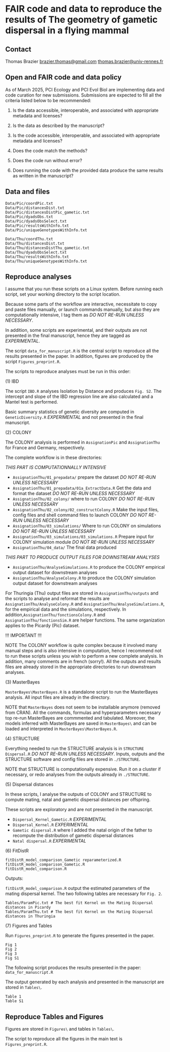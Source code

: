 # FAIR code and data to reproduce the results of The geometry of gametic dispersal in a flying mammal



## Contact


Thomas Brazier
brazier.thomas@gmail.com
thomas.brazier@univ-rennes.fr



## Open and FAIR code and data policy

As of March 2025, PCI Ecology and PCI Evol Biol are implementing data and code curation for new submissions. Submissions are expected to fill all the criteria listed below to be recommended:

1. Is the data accessible, interoperable, and associated with appropriate metadata and licenses?

2. Is the data as described by the manuscript?

3. Is the code accessible, interoperable, and associated with appropriate metadata and licenses?

4. Does the code match the methods?

5. Does the code run without error?

6. Does running the code with the provided data produce the same results as written in the manuscript?


## Data and files

```
Data/Pic/coordPic.txt
Data/Pic/distancesDist.txt
Data/Pic/distancesDistPic_gametic.txt
Data/Pic/dyadsObs.txt
Data/Pic/dyadsObsSelect.txt
Data/Pic/resultsWithInfo.txt
Data/Pic/uniqueGenotypesWithInfo.txt
```

```
Data/Thu/coordThu.txt
Data/Thu/distancesDist.txt
Data/Thu/distancesDistThu_gametic.txt
Data/Thu/dyadsObsSelect.txt
Data/Thu/resultsWithInfo.txt
Data/Thu/uniqueGenotypesWithInfo.txt
```


## Reproduce analyses

I assume that you run these scripts on a Linux system. Before running each script, set your working directory to the script location.

Because some parts of the workflow are interactive, necessitate to copy and paste files manually, or launch commands manually, but also they are computationally intensive, I tag them as *DO NOT RE-RUN UNLESS NECESSARY*.

In addition, some scripts are experimental, and their outputs are not presented in the final manuscript, hence they are tagged as *EXPERIMENTAL*.




The script `data_for_manuscript.R` is the central script to reproduce all the results presented in the paper. In addition, figures are produced by the script `Figures_preprint.R`.



The scripts to reproduce analyses must be run in this order:

(1) IBD

The script `IBD.R` analyses Isolation by Distance and produces `Fig. S2`. The intercept and slope of the IBD regression line are also calculated and a Mantel test is performed.

Basic summary statistics of genetic diversity are computed in `GeneticDiversity.R` *EXPERIMENTAL* and not presented in the final manuscript.


(2) COLONY

The COLONY analysis is performed in `AssignationPic` and `AssignationThu` for France and Germany, respectively.

The complete workflow is in these directories:


*THIS PART IS COMPUTATIONNALLY INTENSIVE*


* `AssignationThu/01_prepadata/` prepare the dataset *DO NOT RE-RUN UNLESS NECESSARY*
* `AssignationThu/01_prepadata/01a_ExtractData.R` Get the data and format the dataset *DO NOT RE-RUN UNLESS NECESSARY*
* `AssignationThu/02_colony/` where to run COLONY *DO NOT RE-RUN UNLESS NECESSARY*
* `AssignationThu/02_colony/02_constructColony.R` Make the input files, config files and shell command files to launch COLONY *DO NOT RE-RUN UNLESS NECESSARY*
* `AssignationThu/03_simulations/` Where to run COLONY on simulations *DO NOT RE-RUN UNLESS NECESSARY*
* `AssignationThu/03_simulations/03_simulations.R` Prepare input for COLONY simulation module *DO NOT RE-RUN UNLESS NECESSARY*
* `AssignationThu/04_data/` The final data produced



*THIS PART TO PRODUCE OUTPUT FILES FOR DOWNSTREAM ANALYSES*


* `AssignationThu/AnalyseSimulations.R` to produce the COLONY empirical output dataset for downstream analyses
* `AssignationThu/AnalyseColony.R` to produce the COLONY simulation output dataset for downstream analyses




For Thuringia (Thu) output files are stored in `AssignationThu/outputs` and the scripts to analyse and reformat the results are `AssignationThu/AnalyseColony.R` and `AssignationThu/AnalyseSimulations.R`, for the empirical data and the simulations, respectively. In addition,`AssignationThu/fonctionsColony.R` and `AssignationThu/fonctionsSim.R` are helper functions. The same organization applies to the Picardy (Pic) dataset.



!!! IMPORTANT !!!



NOTE The COLONY workflow is quite complex because it involved many manual steps and is also intensive in computation, hence I recommend not to run these scripts unless you wish to perform a new complete analysis. In addition, many comments are in french (sorry!). All the outputs and results files are already stored in the appropriate directories to run downstream analyses.



(3) MasterBayes

`MasterBayes\MasterBayes.R` is a standalone script to run the MasterBayes analysis.
All input files are already in the directory.


NOTE that `MasterBayes` does not seem to be installable anymore (removed from CRAN). All the commands, formulas and hyperparameters necessary top re-run MasterBayes are commmented and tabulated. Moreover, the models inferred with MasterBayes are saved in `MasterBayes\` and can be loaded and interpreted in `MasterBayes\MasterBayes.R`.


(4) STRUCTURE

Everything needed to run the STRUCTURE analysis is in `STRUCTURE Dispersal.R`  *DO NOT RE-RUN UNLESS NECESSARY*. Inputs, outputs and the STRUCTURE software and config files are stored in `./STRUCTURE`.


NOTE that STRUCTURE is computationally expensive. Run it on a cluster if necessary, or redo analyses from the outputs already in `./STRUCTURE`.


(5) Dispersal distances

In these scripts, I analyse the outputs of COLONY and STRUCTURE to compute mating, natal and gametic dispersal distances per offspring.

These scripts are exploratory and are not presented in the manuscript.


* `Dispersal_Kernel_Gametic.R` *EXPERIMENTAL*
* `Dispersal_Kernel.R` *EXPERIMENTAL*
* `Gametic dispersal.R` where I added the natal origin of the father to recompute the distribution of gametic dispersal distances
* `Natal dispersal.R` *EXPERIMENTAL*



(6) FitDistR


```
fitDistR_model_comparison_Gametic reparameterized.R
fitDistR_model_comparison_Gametic.R
fitDistR_model_comparison.R
```

Outputs:

`fitDistR_model_comparison.R` output the estimated parameters of the mating dispersal kernel. The two following tables are necessary for `Fig. 2`.

```
Tables/ParamPic.txt # The best fit Kernel on the Mating Dispersal distances in Picardy
Tables/ParamThu.txt # The best fit Kernel on the Mating Dispersal distances in Thuringia
```

(7) Figures and Tables

Run `Figures_preprint.R` to generate the figures presented in the paper.

```
Fig 1
Fig 2
Fig 3
Fig S1
```

The following script produces the results presented in the paper: `data_for_manuscript.R`

The output generated by each analysis and presented in the manuscript are stored in `Tables\`.

```
Table 1
Table S1
```



## Reproduce Tables and Figures

Figures are stored in `Figures\` and tables in `Tables\`.

The script to reproduce all the figures in the main text is `Figures_preprint.R`.